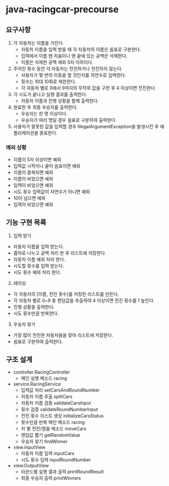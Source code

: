 # java-racingcar-precourse

## 요구사항
1. 각 자동차는 이름을 가진다.
   - 자동차 이름을 입력 받을 때 각 자동차의 이름은 쉼표로 구분한다.
   - 입력에서 이름 맨 처음이나 맨 끝에 있는 공백은 삭제한다.
   - 이름은 삭제한 공백 제외 5자 이하이다.
2. 주어진 횟수 동안 각 자동차는 전진하거나 전진하지 않는다.
   - 사용자가 몇 번의 이동을 할 것인지를 자연수로 입력한다.
   - 횟수는 최대 10회로 제한한다.
   - 각 자동차 별로 0에서 9까지의 무작위 값을 구한 후 4 이상이면 전진한다.
3. 각 시도가 끝나고 실행 결과를 출력한다.
   - 자동차 이름과 진행 상황을 함께 출력한다.
4. 완료한 후 최종 우승자를 출력한다.
   - 우승자는 한 명 이상이다.
   - 우승자가 여러 명일 경우 쉼표로 구분하여 출력한다.
5. 사용자가 잘못된 값을 입력할 경우 IllegalArgumentException을 발생시킨 후 애플리케이션을 종료한다.

### 예외 상황
-  이름이 5자 이상이면 예외
- 입력값 시작이나 끝이 쉼표이면 예외
- 이름이 중복되면 예외
- 이름이 비었으면 예외
- 입력이 비었으면 예외
- 시도 횟수 입력값이 자연수가 아니면 예외
- 10이 넘으면 예외
- 입력이 비었으면 예외

## 기능 구현 목록
1. 입력 받기
- 자동차 이름을 입력 받는다.
- 콤마로 나누고 공백 처리 한 후 리스트에 저장한다.
- 자동차 이름 예외 처리 한다.
- 시도할 횟수를 입력 받는다.
- 시도 횟수 예외 처리 한다.
2. 레이싱
- 각 자동차의 [이름, 전진 횟수]를 저장한 리스트를 만든다.
- 각 자동차 별로 0~9 중 랜덤값을 추출하여 4 이상이면 전진 횟수를 1 높인다.
- 진행 상황을 출력한다.
- 시도 횟수만큼 반복한다.
3. 우승자 찾기
- 가장 많이 전진한 자동차들을 찾아 리스트에 저장한다.
- 쉼표로 구분하여 출력한다.

## 구조 설계
- controller.RacingController
  - 메인 실행 메소드 racing
- service.RacingService
  - 입력값 처리 setCarsAndRoundNumber
  - 자동차 이름 추출 splitCars
  - 자동차 이름 검증 validateCarsInput
  - 횟수 검증 validateRoundNumberInput
  - 전진 횟수 리스트 생성 initializeCarsStatus
  - 횟수만큼 반복 메인 메소드 racing
  - 차 별 전진/멈춤 메소드 moveCars
  - 랜덤값 뽑기 getRandomValue
  - 우승자 찾기 findWinner
- view.InputView
  - 자동차 이름 입력 inputCars
  - 시도 횟수 입력 inputRoundNumber
- view.OutputView
  - 라운드별 실행 결과 출력 printRoundResult
  - 최종 우승자 출력 printWinners